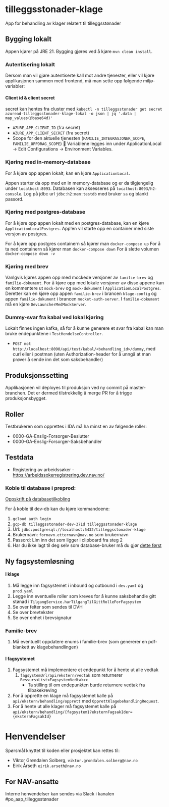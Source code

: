 # tilleggsstonader-klage
App for behandling av klager relatert til tilleggsstønader

## Bygging lokalt
Appen kjører på JRE 21. Bygging gjøres ved å kjøre `mvn clean install`.

### Autentisering lokalt
Dersom man vil gjøre autentiserte kall mot andre tjenester, eller vil kjøre applikasjonen sammen med frontend, må man sette opp følgende miljø-variabler:

#### Client id & client secret
secret kan hentes fra cluster med
`kubectl -n tilleggsstonader get secret azuread-tilleggsstonader-klage-lokal -o json | jq '.data | map_values(@base64d)'`

* `AZURE_APP_CLIENT_ID` (fra secret)
* `AZURE_APP_CLIENT_SECRET` (fra secret)
* Scope for den aktuelle tjenesten (`FAMILIE_INTEGRASJONER_SCOPE`, `FAMILIE_OPPDRAG_SCOPE`)

Variablene legges inn under ApplicationLocal -> Edit Configurations -> Environment Variables.

### Kjøring med in-memory-database
For å kjøre opp appen lokalt, kan en kjøre `ApplicationLocal`.

Appen starter da opp med en in memory-database og er da tilgjengelig under `localhost:8093`.
Databasen kan aksesseres på `localhost:8093/h2-console`. Log på jdbc url `jdbc:h2:mem:testdb` med bruker `sa` og blankt passord.

### Kjøring med postgres-database
For å kjøre opp appen lokalt med en postgres-database, kan en kjøre `ApplicationLocalPostgres`.
App'en vil starte opp en container med siste versjon av postgres.

For å kjøre opp postgres containern så kjører man `docker-compose up`
For å ta ned containern så kjører man `docker-compose down`
For å slette volumen `docker-compose down -v`

### Kjøring med brev
Vanlgvis kjøres appen opp med mockede versjoner av `familie-brev` og `familie-dokument`. 
For å kjøre opp med lokale versjoner av disse appene kan en kommentere ut `mock-brev` og `mock-dokument` i `ApplicationLocalPostgres`.
Deretter kan en kjøre opp appen `familie-brev` i brancen `klage-config` og appen `familie-dokument` i brancen `mocket-auth-server`.
I `familie-dokument` må en kjøre `DevLauncherMedMockServer`. 

### Dummy-svar fra kabal ved lokal kjøring
Lokalt finnes ingen kafka, så for å kunne generere et svar fra kabal kan man bruke endepunktene i `TestHendelseController`. 
* `POST mot http://localhost:8090/api/test/kabal/<behandling_id>/dummy`, med curl eller i postman (uten Authorization-header for å unngå at man prøver å sende inn det som saksbehandler)

## Produksjonssetting
Applikasjonen vil deployes til produksjon ved ny commit på master-branchen. Det er dermed tilstrekkelig å merge PR for å trigge produksjonsbygget.

## Roller
Testbrukeren som opprettes i IDA må ha minst en av følgende roller:
- 0000-GA-Enslig-Forsorger-Beslutter
- 0000-GA-Enslig-Forsorger-Saksbehandler

## Testdata
- Registering av arbeidssøker - https://arbeidssokerregistrering.dev.nav.no/

### Koble til database i preprod:
[Oppskrift på databasetilkobling](https://github.com/navikt/tilleggsstonader/blob/main/doc/dev/database.md)

For å koble til dev-db kan du kjøre kommandoene:
1. `gcloud auth login`
2. `gcp-db tilleggsstonader-dev-371d tilleggsstonader-klage`
3. Url: `jdbc:postgresql://localhost:5432/tilleggsstonader-klage`
4. Brukernavn: `fornavn.etternavn@nav.no` som brukernavn
5. Passord: Lim inn det som ligger i clipboard fra steg 2
6. Har du ikke lagt til deg selv som database-bruker må du gjør [dette først](https://doc.nais.io/persistence/postgres/)

## Ny fagsystemløsning
#### I klage
1. Må legge inn fagsystemet i inbound og outbound i `dev.yaml` og `prod.yaml`
2. Legge inn eventuelle roller som kreves for å kunne saksbehandle gitt stønad i `TilgangService.harTilgangTilGittRolleForFagsystem`
3. Se over felter som sendes til DVH
4. Se over brevtekster
5. Se over enhet i brevsignatur 

### Familie-brev
1. Må eventuellt oppdatere enums i familie-brev (som genererer en pdf-blankett av klagebehandlingen)

#### I fagsystemet
1. Fagsystemet må implementere et endepunkt for å hente ut alle vedtak
   1. `fagsystemUrl/api/ekstern/vedtak` som returnerer `Ressurs<List<FagsystemVedtak>>`
      - Ta stilling til om endepunkten burde returnere vedtak fra tilbakekreving
3. For å opprette en klage må fagsystemet kalle på `api/ekstern/behandling/opprett` med `OpprettKlagebehandlingRequest`. 
4. For å hente ut alle klager må fagsystemet kalle på `api/ekstern/behandling/{fagsystem}?eksternFagsakIder={eksternFagsakId}`

# Henvendelser


Spørsmål knyttet til koden eller prosjektet kan rettes til:

* Viktor Grøndalen Solberg, `viktor.grondalen.solberg@nav.no`
* Eirik Årseth `eirik.arseth@nav.no`

## For NAV-ansatte

Interne henvendelser kan sendes via Slack i kanalen #po_aap_tilleggsstønader
